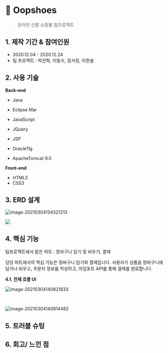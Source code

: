 # :athletic_shoe: Oopshoes

> 온라인 신발 쇼핑몰 팀프로젝트



## 1. 제작 기간 & 참여인원

- 2020.12.04 - 2020.12.24
- 팀 프로젝트 : 박진혁, 이동수, 장서정, 이한솔



## 2. 사용 기술

<strong>Back-end</strong>

- Java
- Eclipse Mar
- JavaScript
- JQuery
- JSP

- Oracle11g
- ApacheTomcat 9.0

<strong>Front-end</strong>

- HTML5
- CSS3



## 3. ERD 설계

![image-20210304134321213](C:\Users\jsj94\AppData\Roaming\Typora\typora-user-images\image-20210304134321213.png)

<img src='http://drive.google.com/uc?export=view&id=1_cYbeDypntLJSip2a8Y1kXnZ9ff8vJ2q' /><br>



## 4. 핵심 기능

팀프로젝트에서 맡은 파트 : 장바구니 담기 및 비우기, 결제

담당 파트에서의 핵심 기능은 장바구니 담기와 결제입니다. 사용자가 상품을 장바구니에 담거나 비우고, 주문자 정보를 작성하고, 아임포트 API를 통해 결제를 완료합니다.

<strong> 4.1. 전체 흐름 UI </strong>

![image-20210304140821833](C:\Users\jsj94\AppData\Roaming\Typora\typora-user-images\image-20210304140821833.png)

<br>

![image-20210304140914482](https://drive.google.com/file/d/1BttgctJotg4pUz_SOfpI6Hmm7k10nF5a)



## 5. 트러블 슈팅



## 6. 회고/ 느낀 점

